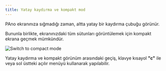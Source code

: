 ```yaml
---
title: Yatay kaydırma ve kompakt mod
---
```


PAno ekranınıza sığmadığı zaman, altta yatay bir kaydırma çubuğu görünür.

Bununla birlikte, ekranınızdaki tüm sütunları görüntülemek için kompakt ekrana geçmek mümkündür.

![Switch to compact mode](/images/v1/board-compact-mode.png)

Yatay kaydırma ve kompakt görünüm arasındaki geçiş, klavye kısayol **"c"** ile veya sol üstteki açılır menüyü kullanarak yapılabilir.
